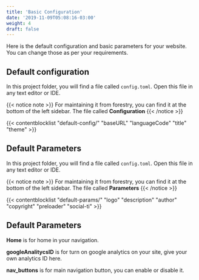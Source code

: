 ```yaml
---
title: 'Basic Configuration'
date: '2019-11-09T05:08:16-03:00'
weight: 4
draft: false
---
```


Here is the default configuration and basic parameters for your website. You can change those as per your requirements.

## Default configuration
In this project folder, you will find a file called `config.toml`. Open this file in any text editor or IDE.

{{< notice note >}}
For maintaining it from forestry, you can find it at the bottom of the left sidebar. The file called **Configuration**
{{< /notice >}}

{{< contentblocklist "default-config/" "baseURL" "languageCode" "title" "theme" >}}


## Default Parameters
In this project folder, you will find a file called `config.toml`. Open this file in any text editor or IDE.

{{< notice note >}}
For maintaining it from forestry, you can find it at the bottom of the left sidebar. The file called **Parameters**
{{< /notice >}}

{{< contentblocklist "default-params/" "logo" "description" "author"  "copyright" "preloader" "social-ti" >}}

Default Parameters
------------------

**Home** is for home in your navigation.

**googleAnalitycsID** is for turn on google analytics on your site, give your own analytics ID here.

**nav_buttons** is for main navigation button, you can enable or disable it.

